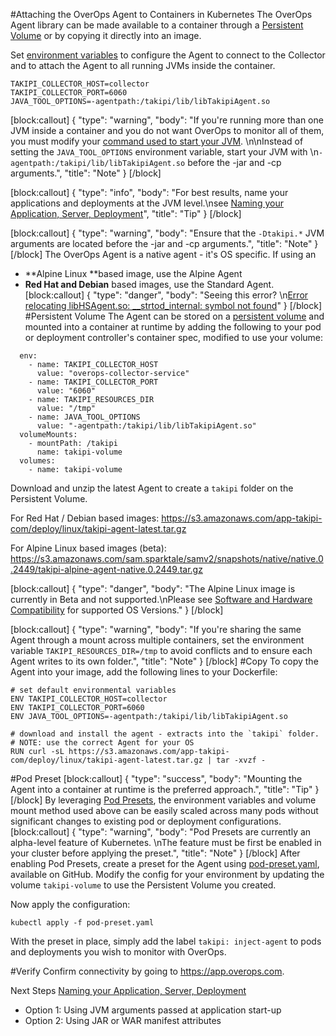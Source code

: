 #Attaching the OverOps Agent to Containers in Kubernetes
The OverOps Agent library can be made available to a container through a [Persistent Volume](https://kubernetes.io/docs/concepts/storage/persistent-volumes/) or by copying it directly into an image.


Set [environment variables](doc:agent-properties)  to configure the Agent to connect to the Collector and to attach the Agent to all running JVMs inside the container.
```
TAKIPI_COLLECTOR_HOST=collector
TAKIPI_COLLECTOR_PORT=6060
JAVA_TOOL_OPTIONS=-agentpath:/takipi/lib/libTakipiAgent.so
```
[block:callout]
{
  "type": "warning",
  "body": "If you're running more than one JVM inside a container and you do not want OverOps to monitor all of them, you must modify your [command used to start your JVM](doc:standalone-jvm). \n\nInstead of setting the `JAVA_TOOL_OPTIONS` environment variable, start your JVM with \n`-agentpath:/takipi/lib/libTakipiAgent.so` before the -jar and -cp arguments.",
  "title": "Note"
}
[/block]

[block:callout]
{
  "type": "info",
  "body": "For best results, name your applications and deployments at the JVM level.\nsee [Naming your Application, Server, Deployment](doc:naming-your-application-server-deployment)",
  "title": "Tip"
}
[/block]

[block:callout]
{
  "type": "warning",
  "body": "Ensure that the `-Dtakipi.*` JVM arguments are located before the -jar and -cp arguments.",
  "title": "Note"
}
[/block]
The OverOps Agent is a native agent - it's OS specific. If using an 
* **Alpine Linux **based image, use the Alpine Agent
* **Red Hat and Debian** based images, use the Standard Agent.
[block:callout]
{
  "type": "danger",
  "body": "Seeing this error? \n[Error relocating libHSAgent.so: __strtod_internal: symbol not found](https://support.overops.com/hc/en-us/articles/360017440174)"
}
[/block]
#Persistent Volume
The Agent can be stored on a [persistent volume](https://kubernetes.io/docs/concepts/storage/persistent-volumes/) and mounted into a container at runtime by adding the following to your pod or deployment controller's container spec, modified to use your volume:
```
  env:
	- name: TAKIPI_COLLECTOR_HOST
  	  value: "overops-collector-service"
	- name: TAKIPI_COLLECTOR_PORT
  	  value: "6060"
	- name: TAKIPI_RESOURCES_DIR
  	  value: "/tmp"
	- name: JAVA_TOOL_OPTIONS
  	  value: "-agentpath:/takipi/lib/libTakipiAgent.so"
  volumeMounts:
	- mountPath: /takipi
  	  name: takipi-volume
  volumes:
	- name: takipi-volume
```
Download and unzip the latest Agent to create a `takipi` folder on the Persistent Volume.
 
For Red Hat / Debian based images: https://s3.amazonaws.com/app-takipi-com/deploy/linux/takipi-agent-latest.tar.gz 

For Alpine Linux based images (beta): https://s3.amazonaws.com/sam.sparktale/samv2/snapshots/native/native.0.2449/takipi-alpine-agent-native.0.2449.tar.gz 

[block:callout]
{
  "type": "danger",
  "body": "The Alpine Linux image is currently in Beta and not supported.\nPlease see [Software and Hardware Compatibility](doc:compatibility#section-supported-environments-and-versions) for supported OS Versions."
}
[/block]

[block:callout]
{
  "type": "warning",
  "body": "If you're sharing the same Agent through a mount across multiple containers, set the environment variable `TAKIPI_RESOURCES_DIR=/tmp` to avoid conflicts and to ensure each Agent writes to its own folder.",
  "title": "Note"
}
[/block]
#Copy
To copy the Agent into your image, add the following lines to your Dockerfile:
```
# set default environmental variables
ENV TAKIPI_COLLECTOR_HOST=collector
ENV TAKIPI_COLLECTOR_PORT=6060
ENV JAVA_TOOL_OPTIONS=-agentpath:/takipi/lib/libTakipiAgent.so

# download and install the agent - extracts into the `takipi` folder.
# NOTE: use the correct Agent for your OS
RUN curl -sL https://s3.amazonaws.com/app-takipi-com/deploy/linux/takipi-agent-latest.tar.gz | tar -xvzf -
```

#Pod Preset
[block:callout]
{
  "type": "success",
  "body": "Mounting the Agent into a container at runtime is the preferred approach.",
  "title": "Tip"
}
[/block]
By leveraging [Pod Presets](https://kubernetes.io/docs/concepts/workloads/pods/podpreset/), the environment variables and volume mount method used above can be easily scaled across many pods without significant changes to existing pod or deployment configurations.
[block:callout]
{
  "type": "warning",
  "body": "Pod Presets are currently an alpha-level feature of Kubernetes. \nThe feature must be first be enabled in your cluster before applying the preset.",
  "title": "Note"
}
[/block]
After enabling Pod Presets, create a preset for the Agent using [pod-preset.yaml](https://github.com/takipi-field/kubernetes/blob/master/agent/pod-preset.yaml), available on GitHub. Modify the config for your environment by updating the volume `takipi-volume` to use the Persistent Volume you created.

Now apply the configuration:
```
kubectl apply -f pod-preset.yaml
```
With the preset in place, simply add the label `takipi: inject-agent`  to pods and deployments you wish to monitor with OverOps.

#Verify
Confirm connectivity by going to https://app.overops.com. 

Next Steps
[Naming your Application, Server, Deployment](doc:naming-your-application-server-deployment) 
* Option 1: Using JVM arguments passed at application start-up 
* Option 2: Using JAR or WAR manifest attributes